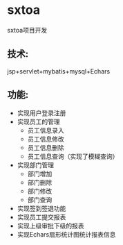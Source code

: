# sxtoa
sxtoa项目开发

## 技术:
  jsp+servlet+mybatis+mysql+Echars
## 功能:
 - 实现用户登录注册
 - 实现员工的管理
    - 员工信息录入
    - 员工信息修改
    - 员工信息删除
    - 员工信息查询（实现了模糊查询）
 - 实现部门管理
    - 部门增加
    - 部门删除
    - 部门修改
    - 部门查询
 - 实现签到签退功能
 - 实现员工提交报表
 - 实现上级审批下级的报表
 - 实现Echars扇形统计图统计报表信息
